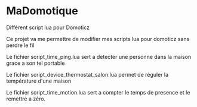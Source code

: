 # MaDomotique
Différent script lua pour Domoticz

Ce projet va me permettre de modifier mes scripts lua pour domoticz sans perdre le fil

Le fichier script_time_ping.lua sert a detecter une personne dans la maison grace a son tel portable

Le fichier script_device_thermostat_salon.lua permet de réguler la température d'une maison

Le fichier script_time_motion.lua sert a compter le temps de presence et le remettre a zéro.


